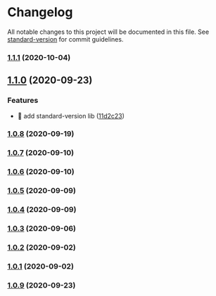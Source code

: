 # Changelog

All notable changes to this project will be documented in this file. See [standard-version](https://github.com/conventional-changelog/standard-version) for commit guidelines.

### [1.1.1](https://github.com/yeukfei02/evercareFrontendTest/compare/v1.1.0...v1.1.1) (2020-10-04)

## [1.1.0](https://github.com/yeukfei02/evercareFrontendTest/compare/v1.0.9...v1.1.0) (2020-09-23)


### Features

* 🎸 add standard-version lib ([11d2c23](https://github.com/yeukfei02/evercareFrontendTest/commit/11d2c23fe312b493104f51e99a0df320bfc8ba91))

### [1.0.8](https://github.com/yeukfei02/evercareFrontendTest/compare/v1.0.7...v1.0.8) (2020-09-19)

### [1.0.7](https://github.com/yeukfei02/evercareFrontendTest/compare/v1.0.6...v1.0.7) (2020-09-10)

### [1.0.6](https://github.com/yeukfei02/evercareFrontendTest/compare/v1.0.5...v1.0.6) (2020-09-10)

### [1.0.5](https://github.com/yeukfei02/evercareFrontendTest/compare/v1.0.4...v1.0.5) (2020-09-09)

### [1.0.4](https://github.com/yeukfei02/evercareFrontendTest/compare/v1.0.3...v1.0.4) (2020-09-09)

### [1.0.3](https://github.com/yeukfei02/evercareFrontendTest/compare/v1.0.2...v1.0.3) (2020-09-06)

### [1.0.2](https://github.com/yeukfei02/evercareFrontendTest/compare/v1.0.1...v1.0.2) (2020-09-02)

### [1.0.1](https://github.com/yeukfei02/evercareFrontendTest/compare/v1.0.0...v1.0.1) (2020-09-02)

### [1.0.9](https://github.com/yeukfei02/evercareFrontendTest/compare/v1.0.0...v1.0.9) (2020-09-23)

